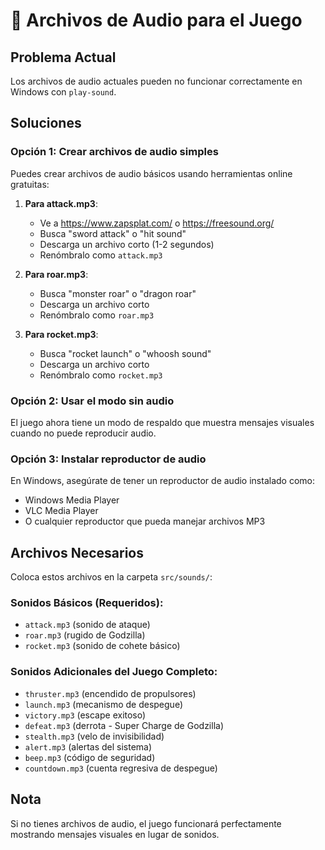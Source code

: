 # 🎵 Archivos de Audio para el Juego

## Problema Actual
Los archivos de audio actuales pueden no funcionar correctamente en Windows con `play-sound`.

## Soluciones

### Opción 1: Crear archivos de audio simples
Puedes crear archivos de audio básicos usando herramientas online gratuitas:

1. **Para attack.mp3**: 
   - Ve a https://www.zapsplat.com/ o https://freesound.org/
   - Busca "sword attack" o "hit sound"
   - Descarga un archivo corto (1-2 segundos)
   - Renómbralo como `attack.mp3`

2. **Para roar.mp3**:
   - Busca "monster roar" o "dragon roar"
   - Descarga un archivo corto
   - Renómbralo como `roar.mp3`

3. **Para rocket.mp3**:
   - Busca "rocket launch" o "whoosh sound"
   - Descarga un archivo corto
   - Renómbralo como `rocket.mp3`

### Opción 2: Usar el modo sin audio
El juego ahora tiene un modo de respaldo que muestra mensajes visuales cuando no puede reproducir audio.

### Opción 3: Instalar reproductor de audio
En Windows, asegúrate de tener un reproductor de audio instalado como:
- Windows Media Player
- VLC Media Player
- O cualquier reproductor que pueda manejar archivos MP3

## Archivos Necesarios
Coloca estos archivos en la carpeta `src/sounds/`:

### **Sonidos Básicos (Requeridos):**
- `attack.mp3` (sonido de ataque)
- `roar.mp3` (rugido de Godzilla)
- `rocket.mp3` (sonido de cohete básico)

### **Sonidos Adicionales del Juego Completo:**
- `thruster.mp3` (encendido de propulsores)
- `launch.mp3` (mecanismo de despegue)
- `victory.mp3` (escape exitoso)
- `defeat.mp3` (derrota - Super Charge de Godzilla)
- `stealth.mp3` (velo de invisibilidad)
- `alert.mp3` (alertas del sistema)
- `beep.mp3` (código de seguridad)
- `countdown.mp3` (cuenta regresiva de despegue)

## Nota
Si no tienes archivos de audio, el juego funcionará perfectamente mostrando mensajes visuales en lugar de sonidos.


